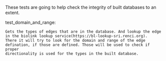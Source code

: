 These tests are going to help check the integrity of built databases to an extent.

test_domain_and_range:

    Gets the types of edges that are in the database. And lookup the edge in the biolink lookup service(https://bl-lookup-sri.renci.org).
    There it will try to look for the domain and range of the edge defination, if those are defined. Those will be used to check if proper 
    directionality is used for the types in the built database.